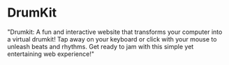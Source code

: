 # DrumKit
"Drumkit: A fun and interactive website that transforms your computer into a virtual drumkit! Tap away on your keyboard or click with your mouse to unleash beats and rhythms. Get ready to jam with this simple yet entertaining web experience!"
